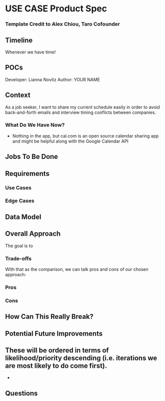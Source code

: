 # USE CASE Product Spec
### Template Credit to Alex Chiou, Taro Cofounder

## Timeline
Whenever we have time!

## POCs
Developer: Lianna Novitz
Author: YOUR NAME

## Context
As a job seeker, I want to share my current schedule easily in order to avoid back-and-forth emails and interview timing conflicts between companies. 

### What Do We Have Now?
- Nothing in the app, but cal.com is an open source calendar sharing app and might be helpful along with the Google Calendar API

## Jobs To Be Done

## Requirements

### Use Cases

### Edge Cases

## Data Model

## Overall Approach
The goal is to

### Trade-offs

With that as the comparison, we can talk pros and cons of our chosen approach:
### Pros

### Cons

## How Can This Really Break?

## Potential Future Improvements
These will be ordered in terms of likelihood/priority descending (i.e. iterations we are most likely to do come first).
- 
- 

## Questions


